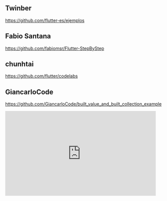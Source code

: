 ## Twinber

https://github.com/flutter-es/ejemplos

## Fabio Santana

https://github.com/fabiomsr/Flutter-StepByStep

##  chunhtai

https://github.com/flutter/codelabs

## GiancarloCode

https://github.com/GiancarloCode/built_value_and_built_collection_example

<iframe frameborder="0" height="270" src="https://youtube.com/embed/oVNP1Kx4irw" width="480"></iframe>

